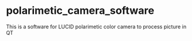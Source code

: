 # polarimetic_camera_software
This is a software for LUCID polarimetic color camera to process picture in QT
